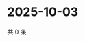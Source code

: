 # 2025-10-03

共 0 条

<!-- BEGIN ZHIHUQUESTIONS -->
<!-- 最后更新时间 Fri Oct 03 2025 19:09:10 GMT+0800 (China Standard Time) -->

<!-- END ZHIHUQUESTIONS -->
